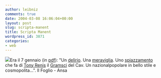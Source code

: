 ```yaml
---
author: leibniz
comments: true
date: 2004-03-08 16:06:04+00:00
layout: post
slug: scripta-manent
title: Scripta Manent
wordpress_id: 3871
categories:
- web
---
```


![](http://www.ajaster.com/images/flower.gif)Era il 7 gennaio (in [pdf](http://www.ilfoglio.it/pdf/07012004_3.pdf)): "Un [delirio](http://www.ansa.it/fdg01/200403070130140172/20040307010532866840_ass.html). Una [meraviglia](http://www.ansa.it/fdg01/200403070130140172/20040306134532866419_ass.html). Uno [spiazzamento](http://www.ansa.it/fdg01/200403070130140172/200403070130140172.html) che fa di [Tony Renis](http://utenti.quipo.it/angeloiotti/Net-Musica/Ritratti/T%20Renis%20clip.GIF) il [Gramsci](http://www.francobampi.it/liguria/varie/figure/gramsci.jpg) del Cav. Un nazionalpopolare in bello stile e cosmopolita...".
Il Foglio - Ansa

